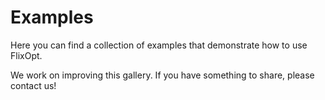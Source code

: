 # Examples

Here you can find a collection of examples that demonstrate how to use FlixOpt.

We work on improving this gallery. If you have something to share, please contact us!
